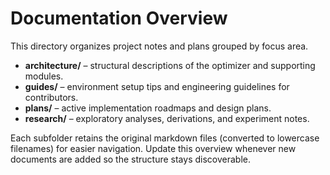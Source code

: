 # Documentation Overview

This directory organizes project notes and plans grouped by focus area.

- **architecture/** – structural descriptions of the optimizer and supporting modules.
- **guides/** – environment setup tips and engineering guidelines for contributors.
- **plans/** – active implementation roadmaps and design plans.
- **research/** – exploratory analyses, derivations, and experiment notes.

Each subfolder retains the original markdown files (converted to lowercase filenames) for easier navigation. Update this overview whenever new documents are added so the structure stays discoverable.
